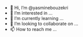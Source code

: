 - 👋 Hi, I’m @yasminebouzekri
- 👀 I’m interested in ...
- 🌱 I’m currently learning ...
- 💞️ I’m looking to collaborate on ...
- 📫 How to reach me ...

<!---
yasminebouzekri/yasminebouzekri is a ✨ special ✨ repository because its `README.md` (this file) appears on your GitHub profile.
You can click the Preview link to take a look at your changes.
--->
